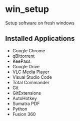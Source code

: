 # win_setup
Setup software on fresh windows

## Installed Applications

- Google Chrome
- qBittorrent
- KeePass
- Google Drive
- VLC Media Player
- Visual Studio Code
- Total Commander
- Git
- GitExtensions
- AutoHotkey
- Sumatra PDF
- Python
- Fusion 360
